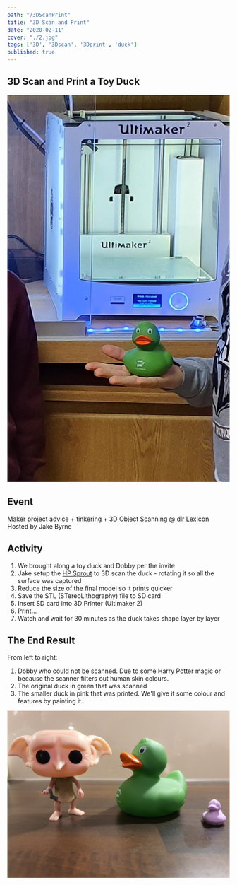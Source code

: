 ```yaml
---
path: "/3DScanPrint"
title: "3D Scan and Print"
date: "2020-02-11"
cover: "./2.jpg"
tags: ['3D', '3Dscan', '3Dprint', 'duck']
published: true
---
```



## 3D Scan and Print a Toy Duck

![3DPrinter](./1.jpg)


## Event

Maker project advice + tinkering + 3D Object Scanning [@ dlr LexIcon](https://maps.google.com/maps/api/staticmap?markers=icon%3Ahttps%3A%2F%2Fsecure.meetupstatic.com%2Fs%2Fimg%2F5961591462445047%2Fmup-custom-google-map-pin.png%7C53.292835%2C-6.132073&zoom=17&size=480x300&sensor=false&key=AIzaSyA3fSxhHZNQNfMjJuMFvmULACXrBfFz9jQ&signature=UpxPT8VNCTqPHQRTUanyjgXJqUE%3D) Hosted by Jake Byrne


## Activity

1. We brought along a toy duck and Dobby per the invite
2. Jake setup the [HP Sprout](https://www8.hp.com/us/en/campaigns/sprout-pro/overview.html) to 3D scan the duck - rotating it so all the surface was captured
3. Reduce the size of the final model so it prints quicker
4. Save the STL (STereoLithography) file to SD card
5. Insert SD card into 3D Printer (Ultimaker 2)
6. Print... 
7. Watch and wait for 30 minutes as the duck takes shape layer by layer

## The End Result

From left to right:
1. Dobby who could not be scanned. Due to some Harry Potter magic or because the scanner filters out human skin colours.
2. The original duck in green that was scanned
3. The smaller duck in pink that was printed. We'll give it some colour and features by painting it.


![result](./2.jpg)

